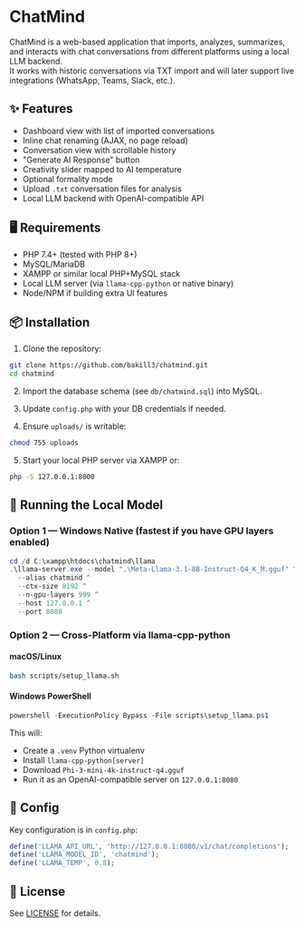 # ChatMind

ChatMind is a web-based application that imports, analyzes, summarizes, and interacts with chat conversations from different platforms using a local LLM backend.  
It works with historic conversations via TXT import and will later support live integrations (WhatsApp, Teams, Slack, etc.).

## ✨ Features

- Dashboard view with list of imported conversations
- Inline chat renaming (AJAX, no page reload)
- Conversation view with scrollable history
- "Generate AI Response" button
- Creativity slider mapped to AI temperature
- Optional formality mode
- Upload `.txt` conversation files for analysis
- Local LLM backend with OpenAI-compatible API

## 🖥 Requirements

- PHP 7.4+ (tested with PHP 8+)
- MySQL/MariaDB
- XAMPP or similar local PHP+MySQL stack
- Local LLM server (via `llama-cpp-python` or native binary)
- Node/NPM if building extra UI features

## 📦 Installation

1. Clone the repository:

```bash
git clone https://github.com/bakill3/chatmind.git
cd chatmind
```

2. Import the database schema (see `db/chatmind.sql`) into MySQL.

3. Update `config.php` with your DB credentials if needed.

4. Ensure `uploads/` is writable:

```bash
chmod 755 uploads
```

5. Start your local PHP server via XAMPP or:
```bash
php -S 127.0.0.1:8000
```

## 🤖 Running the Local Model

### Option 1 — Windows Native (fastest if you have GPU layers enabled)

```powershell
cd /d C:\xampp\htdocs\chatmind\llama
.\llama-server.exe --model ".\Meta-Llama-3.1-8B-Instruct-Q4_K_M.gguf" ^
  --alias chatmind ^
  --ctx-size 8192 ^
  --n-gpu-layers 999 ^
  --host 127.0.0.1 ^
  --port 8080
```

### Option 2 — Cross-Platform via llama-cpp-python

#### macOS/Linux
```bash
bash scripts/setup_llama.sh
```

#### Windows PowerShell
```powershell
powershell -ExecutionPolicy Bypass -File scripts\setup_llama.ps1
```

This will:
- Create a `.venv` Python virtualenv
- Install `llama-cpp-python[server]`
- Download `Phi-3-mini-4k-instruct-q4.gguf`
- Run it as an OpenAI-compatible server on `127.0.0.1:8080`

## 🔧 Config

Key configuration is in `config.php`:

```php
define('LLAMA_API_URL', 'http://127.0.0.1:8080/v1/chat/completions');
define('LLAMA_MODEL_ID', 'chatmind');
define('LLAMA_TEMP', 0.8);
```

## 📜 License

See [LICENSE](LICENSE) for details.
